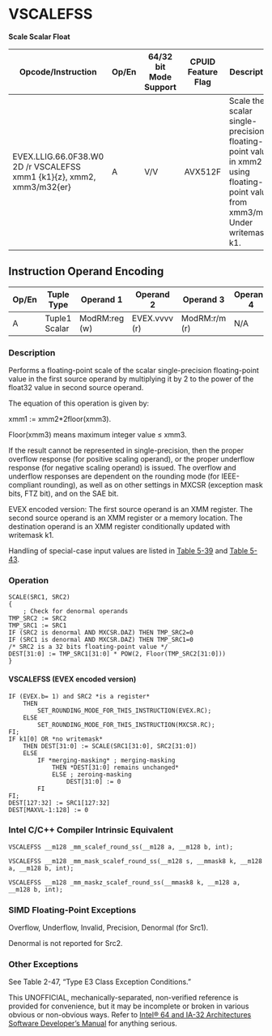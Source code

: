 # VSCALEFSS

**Scale Scalar Float**

| Opcode/Instruction                                                    | Op/En | 64/32 bit Mode Support | CPUID Feature Flag | Description                                                                                                                  |
| --------------------------------------------------------------------- | ----- | ---------------------- | ------------------ | ---------------------------------------------------------------------------------------------------------------------------- |
| EVEX.LLIG.66.0F38.W0 2D /r VSCALEFSS xmm1 {k1}{z}, xmm2, xmm3/m32{er} | A     | V/V                    | AVX512F            | Scale the scalar single-precision floating-point value in xmm2 using floating-point value from xmm3/m32. Under writemask k1. |

## Instruction Operand Encoding

| Op/En | Tuple Type    | Operand 1     | Operand 2     | Operand 3     | Operand 4 |
| ----- | ------------- | ------------- | ------------- | ------------- | --------- |
| A     | Tuple1 Scalar | ModRM:reg (w) | EVEX.vvvv (r) | ModRM:r/m (r) | N/A       |

### Description

Performs a floating-point scale of the scalar single-precision floating-point value in the first source operand by multiplying it by 2 to the power of the float32 value in second source operand.

The equation of this operation is given by:

xmm1 := xmm2\*2floor(xmm3).

Floor(xmm3) means maximum integer value ≤ xmm3.

If the result cannot be represented in single-precision, then the proper overflow response (for positive scaling operand), or the proper underflow response (for negative scaling operand) is issued. The overflow and underflow responses are dependent on the rounding mode (for IEEE-compliant rounding), as well as on other settings in MXCSR (exception mask bits, FTZ bit), and on the SAE bit.

EVEX encoded version: The first source operand is an XMM register. The second source operand is an XMM register or a memory location. The destination operand is an XMM register conditionally updated with writemask k1.

Handling of special-case input values are listed in [Table 5-39](/x86/vscalefpd#tbl-5-39) and [Table 5-43](/x86/vscalefps#tbl-5-43).

### Operation

```
SCALE(SRC1, SRC2)
{
    ; Check for denormal operands
TMP_SRC2 := SRC2
TMP_SRC1 := SRC1
IF (SRC2 is denormal AND MXCSR.DAZ) THEN TMP_SRC2=0
IF (SRC1 is denormal AND MXCSR.DAZ) THEN TMP_SRC1=0
/* SRC2 is a 32 bits floating-point value */
DEST[31:0] := TMP_SRC1[31:0] * POW(2, Floor(TMP_SRC2[31:0]))
}

```

#### VSCALEFSS (EVEX encoded version)

```
IF (EVEX.b= 1) and SRC2 *is a register*
    THEN
        SET_ROUNDING_MODE_FOR_THIS_INSTRUCTION(EVEX.RC);
    ELSE
        SET_ROUNDING_MODE_FOR_THIS_INSTRUCTION(MXCSR.RC);
FI;
IF k1[0] OR *no writemask*
    THEN DEST[31:0] := SCALE(SRC1[31:0], SRC2[31:0])
    ELSE
        IF *merging-masking* ; merging-masking
            THEN *DEST[31:0] remains unchanged*
            ELSE ; zeroing-masking
                DEST[31:0] := 0
        FI
FI;
DEST[127:32] := SRC1[127:32]
DEST[MAXVL-1:128] := 0

```

### Intel C/C++ Compiler Intrinsic Equivalent

```
VSCALEFSS __m128 _mm_scalef_round_ss(__m128 a, __m128 b, int);

```

```
VSCALEFSS __m128 _mm_mask_scalef_round_ss(__m128 s, __mmask8 k, __m128 a, __m128 b, int);

```

```
VSCALEFSS __m128 _mm_maskz_scalef_round_ss(__mmask8 k, __m128 a, __m128 b, int);

```

### SIMD Floating-Point Exceptions

Overflow, Underflow, Invalid, Precision, Denormal (for Src1).

Denormal is not reported for Src2.

### Other Exceptions

See Table 2-47, “Type E3 Class Exception Conditions.”

This UNOFFICIAL, mechanically-separated, non-verified reference is provided for convenience, but it may be
incomplete or broken in various obvious or non-obvious
ways. Refer to [Intel® 64 and IA-32 Architectures Software Developer’s Manual](https://software.intel.com/en-us/download/intel-64-and-ia-32-architectures-sdm-combined-volumes-1-2a-2b-2c-2d-3a-3b-3c-3d-and-4) for anything serious.
